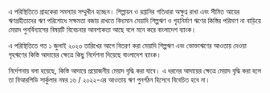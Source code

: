 এ পরিস্থিতিতে গ্রাহকেরা সমস্যার সম্মুখীন হচ্ছেন। শিল্পায়ন ও রপ্তানির গতিধারা অক্ষুণ্ন রাখা এবং সীমিত আয়ের ঋণগ্রহীতাদের ঋণ পরিশোধে সক্ষমতা বজায় রাখতে বিদ্যমান মেয়াদি শিল্পঋণ ও গৃহনির্মাণ ঋণের কিস্তির পরিমাণ না বাড়িয়ে মেয়াদ পুনর্বিন্যাসের বিষয়টি বিবেচনার আবশ্যকতা আছে বলে মনে করে বাংলাদেশ ব্যাংক।

এ পরিস্থিতিতে গত ১ জুলাই ২০২৩ তারিখের আগে বিতরণ করা মেয়াদি শিল্পঋণ এবং ভোক্তাঋণের আওতায় দেওয়া গৃহঋণের কিস্তি আদায়ের ক্ষেত্রে কিছু নির্দেশনা দিয়েছে বাংলাদেশ ব্যাংক।

নির্দেশনায় বলা হয়েছে, কিস্তি আদায়ে প্রয়োজনীয় মেয়াদ বৃদ্ধি করা যাবে। এ ধরনের আদায়ের ক্ষেত্রে মেয়াদ বৃদ্ধি করা হলে তা বিআরপিডি সার্কুলার নম্বর ১৬ / ২০২২-এর আওতায় ঋণ পুনর্গঠন হিসেবে বিবেচিত হবে না।
